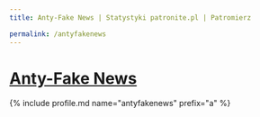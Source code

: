 ```yaml
---
title: Anty-Fake News | Statystyki patronite.pl | Patromierz

permalink: /antyfakenews
---
```


# [Anty-Fake News](https://patronite.pl/antyfakenews)

{% include profile.md name="antyfakenews" prefix="a" %}
